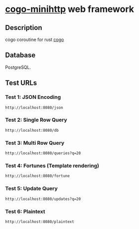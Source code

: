 # [cogo-minihttp](https://github.com/co-rs/cogo) web framework

## Description

cogo coroutine for rust [cogo](https://github.com/co-rs/cogo)

## Database

PostgreSQL.

## Test URLs

### Test 1: JSON Encoding 

    http://localhost:8080/json

### Test 2: Single Row Query

    http://localhost:8080/db

### Test 3: Multi Row Query

    http://localhost:8080/queries?q=20

### Test 4: Fortunes (Template rendering)

    http://localhost:8080/fortune

### Test 5: Update Query

    http://localhost:8080/updates?q=20

### Test 6: Plaintext

    http://localhost:8080/plaintext
